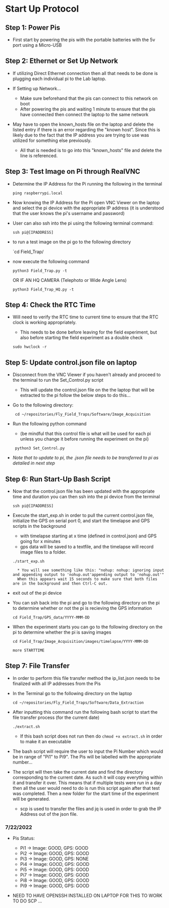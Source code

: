 # Start Up Protocol

## Step 1: Power Pis
* First start by powering the pis with the portable batteries with the 5v port using a Micro-USB

## Step 2: Ethernet or Set Up Network
* If utilizing Direct Ethernet connection then all that needs to be done
is plugging each individual pi to the Lab laptop.

* If Setting up Network...
    * Make sure beforehand that the pis can connect to this network on boot
    * After powering the pis and waiting 1 minute to ensure that the pis have connected then connect the laptop to the same network

* May have to open the known_hosts file on the laptop and delete the listed entry if there is an error regarding the "known host". Since
this is likely due to the fact that the IP address you are trying to use was utilized for something else previously.
    * All that is needed is to go into this "known_hosts" file and delete the line is referenced.

## Step 3: Test Image on Pi through RealVNC
* Determine the IP Address for the Pi running the following in the terminal

    ` ping raspberrypi.local `

* Now knowing the IP Address for the Pi open VNC Viewer on the laptop and select the pi device with the appropriate IP address (it is understood that the user knows the pi's username and password)

* User can also ssh into the pi using the following terminal command:

    ` ssh pi@[IPADDRESS] `

* to run a test image on the pi go to the following directory

    `cd Field_Trap/

* now execute the following command

    `python3 Field_Trap.py -t `
    
    OR IF AN HQ CAMERA (Telephoto or Wide Angle Lens)

    `python3 Field_Trap_HQ.py -t `

## Step 4: Check the RTC Time 
* Will need to verify the RTC time to current time to ensure that the RTC clock is working appropriately.
    * This needs to be done before leaving for the field experiment, but also before starting the field experiment as a double check

    ` sudo hwclock -r `

## Step 5: Update control.json file on laptop 
* Disconnect from the VNC Viewer if you haven't already and proceed to the terminal to run the Set_Control.py script
    * This will update the control.json file on the the laptop that will be extracted to the pi follow the below steps to do this...
* Go to the following directory:

    ` cd ~/repositories/Fly_Field_Traps/Software/Image_Acquisition`

* Run the following python command 
    * (be mindful that this control file is what will be used for each pi unless you change it before running the experiment on the pi)

    ` python3 Set_Control.py`

* *Note that to update to pi, the .json file needs to be transferred to pi as detailed in next step*

## Step 6: Run Start-Up Bash Script
* Now that the control.json file has been updated with the appropriate time and duration you can then ssh into the pi device from the terminal

    ` ssh pi@[IPADDRESS] `

* Execute the start_exp.sh in order to pull the current control.json file, initialize the GPS on serial port 0, and start the timelapse and GPS scripts in the background 
    * with timelapse starting at x time (defined in control.json) and GPS going for x minutes
    * gps data will be saved to a textfile, and the timelapse will record image files to a folder.

    ` ./start_exp.sh `

        * You will see something like this: "nohup: nohup: ignoring input and appending output to 'nohup.out'appending output to 'nohup.out'"
        When this appears wait 15 seconds to make sure that both files are in the background and then Ctrl-C out.

* exit out of the pi device

* You can ssh back into the pi and go to the following directory on the pi to determine whether or not the pi is recieving the GPS information

    `cd Field_Trap/GPS_data/YYYY-MMM-DD`

* When the experiment starts you can go to the following directory on the pi to determine whether the pi is saving images

    `cd Field_Trap/Image_Acquisition/images/timelapse/YYYY-MMM-DD`

    `more STARTTIME`


## Step 7: File Transfer
* In order to perform this file transfer method the ip_list.json needs to be finalized with all IP addresses from the Pis

* In the Terminal go to the following directory on the laptop

    `cd ~/repositories/Fly_Field_Traps/Software/Data_Extraction`

* After inputting this command run the following bash script to start the file transfer process (for the current date)

    `./extract.sh`
    
    * If this bash script does not run then do `chmod +x extract.sh` in order to make it an executable

* The bash script will require the user to input the Pi Number which would be in range of "Pi1" to Pi9". The Pis will be labelled with the appropriate number...

* The script will then take the current date and find the directory corresponding to the current date. As such it will copy everything within it and transfer it over. This means that if multiple tests were run in a day then all the user would need to do is run this script again after that test was completed. Then a new folder for the start time of the experiment will be generated.

    * scp is used to transfer the files and jq is used in order to grab the IP Address out of the json file.


### 7/22/2022
* Pis Status:
    - Pi1 -> Image: GOOD, GPS: GOOD
    - Pi2 -> Image: GOOD, GPS: GOOD
    - Pi3 -> Image: GOOD, GPS: NONE
    - Pi4 -> Image: GOOD, GPS: GOOD
    - Pi5 -> Image: GOOD, GPS: GOOD
    - Pi7 -> Image: GOOD, GPS: GOOD
    - Pi8 -> Image: GOOD, GPS: GOOD
    - Pi9 -> Image: GOOD, GPS: GOOD


* NEED TO HAVE OPENSSH INSTALLED ON LAPTOP FOR THIS TO WORK TO DO SCP ...